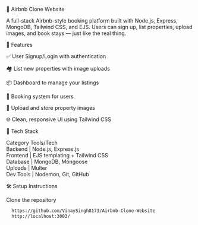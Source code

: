 🏡 Airbnb Clone Website


A full-stack Airbnb-style booking platform built with Node.js, Express, MongoDB, Tailwind CSS, and EJS. Users can sign up, list properties, upload images, and book stays — just like the real thing.

 🚀 Features

 ✅ User Signup/Login with authentication
 
 🏘️ List new properties with image uploads
 
 📦 Dashboard to manage your listings
 
 📅 Booking system for users
 
 📁 Upload and store property images
 
 🌐 Clean, responsive UI using Tailwind CSS


🔧 Tech Stack

Category             Tools/Tech                          
 Backend         | Node.js, Express.js                
 Frontend        | EJS templating + Tailwind CSS       
 Database        | MongoDB, Mongoose                  
 Uploads         | Multer                             
 Dev Tools       | Nodemon, Git, GitHub               

 🛠️ Setup Instructions

Clone the repository
   ```bash
     https://github.com/VinaySingh8173/Airbnb-Clone-Website
     http://localhost:3003/
